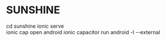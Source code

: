 # SUNSHINE

 cd sunshine
 ionic serve     
 ionic cap open android
 ionic capacitor run android -l --external  

